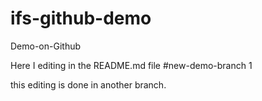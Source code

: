 # ifs-github-demo
Demo-on-Github

Here I editing in the README.md file
#new-demo-branch 1

this editing is done in another branch.

